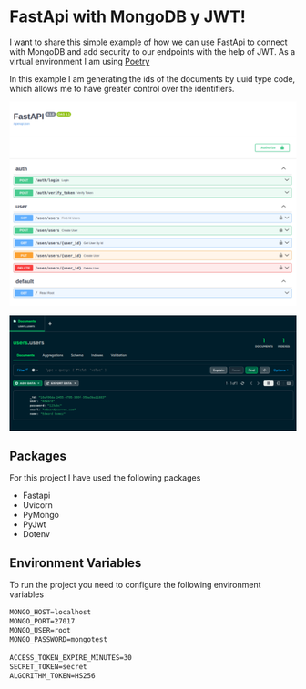 # FastApi with MongoDB y JWT!

I want to share this simple example of how we can use FastApi to connect with MongoDB and add security to our endpoints with the help of JWT. As a virtual environment I am using [Poetry](https://python-poetry.org/)

In this example I am generating the ids of the documents by uuid type code, which allows me to have greater control over the identifiers.

![Example api](images/example_2.png)

![Example register](images/example.png)

## Packages
For this project I have used the following packages

 - Fastapi
 - Uvicorn
 - PyMongo
 - PyJwt
 - Dotenv

## Environment Variables
To run the project you need to configure the following environment variables

    MONGO_HOST=localhost  
    MONGO_PORT=27017  
    MONGO_USER=root  
    MONGO_PASSWORD=mongotest  
      
    ACCESS_TOKEN_EXPIRE_MINUTES=30  
    SECRET_TOKEN=secret  
    ALGORITHM_TOKEN=HS256
